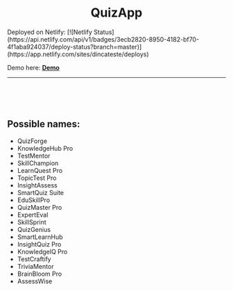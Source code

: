<h1 align="center">
    QuizApp
</h1>
Deployed on Netlify:  [![Netlify Status](https://api.netlify.com/api/v1/badges/3ecb2820-8950-4182-bf70-4f1aba924037/deploy-status?branch=master)](https://app.netlify.com/sites/dincateste/deploys) 

Demo here: <b><a href="https://dincateste.netlify.app/" target="_blank">Demo</a></b>

<hr />
<br />
<br />
<br />

## Possible names: 
- QuizForge
- KnowledgeHub Pro
- TestMentor
- SkillChampion
- LearnQuest Pro
- TopicTest Pro
- InsightAssess
- SmartQuiz Suite
- EduSkillPro
- QuizMaster Pro
- ExpertEval
- SkillSprint
- QuizGenius
- SmartLearnHub
- InsightQuiz Pro
- KnowledgeIQ Pro
- TestCraftify
- TriviaMentor
- BrainBloom Pro
- AssessWise